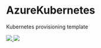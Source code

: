 # AzureKubernetes
Kubernetes provisioning template

<a href="https://raw.githubusercontent.com/DXFrance/AzureKubernetes/master/Kubernetes-Ansible-Centos-Azure/azuredeploy.json" target="_blank">
    <img src="http://azuredeploy.net/deploybutton.png"/>
</a>
<a href="https://github.com/DXFrance/AzureKubernetes/blob/master/Kubernetes-Ansible-Centos-Azure/azuredeploy.parameters.json" target="_blank">
    <img src="http://armviz.io/visualizebutton.png"/>
</a>